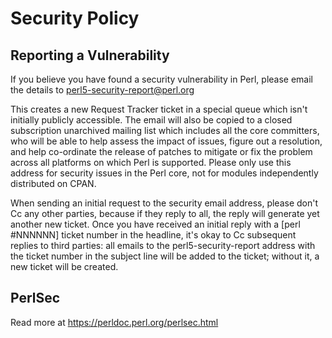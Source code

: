 # Security Policy

## Reporting a Vulnerability

If you believe you have found a security vulnerability in Perl, please email the details to perl5-security-report@perl.org

This creates a new Request Tracker ticket in a special queue which isn't initially publicly accessible. The email will also be copied to a closed subscription unarchived mailing list which includes all the core committers, who will be able to help assess the impact of issues, figure out a resolution, and help co-ordinate the release of patches to mitigate or fix the problem across all platforms on which Perl is supported. Please only use this address for security issues in the Perl core, not for modules independently distributed on CPAN.

When sending an initial request to the security email address, please don't Cc any other parties, because if they reply to all, the reply will generate yet another new ticket. Once you have received an initial reply with a [perl #NNNNNN] ticket number in the headline, it's okay to Cc subsequent replies to third parties: all emails to the perl5-security-report address with the ticket number in the subject line will be added to the ticket; without it, a new ticket will be created.

## PerlSec

Read more at https://perldoc.perl.org/perlsec.html

